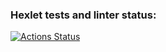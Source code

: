 ### Hexlet tests and linter status:
[![Actions Status](https://github.com/boldyrev/rails-project-lvl2/workflows/hexlet-check/badge.svg)](https://github.com/boldyrev/rails-project-lvl2/actions)